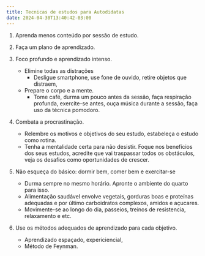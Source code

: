 ```yaml
---
title: Tecnicas de estudos para Autodidatas
date: 2024-04-30T13:40:42-03:00
---
```


1. Aprenda menos conteúdo por sessão de estudo.
2. Faça um plano de aprendizado.
3. Foco profundo e aprendizado intenso.

   - Elimine todas as distrações
     - Desligue smartphone, use fone de ouvido, retire objetos que distraem,
   - Prepare o corpo e a mente.
     - Tome café, durma um pouco antes da sessão, faça respiração profunda, exercite-se antes, ouça música durante a sessão, faça uso da técnica pomodoro.

4. Combata a procrastinação.
   - Relembre os motivos e objetivos do seu estudo, estabeleça o estudo como rotina.
   - Tenha a mentalidade certa para não desistir. Foque nos benefícios dos seus estudos, acredite que vai traspassar todos os obstáculos, veja os desafios como oportunidades de crescer.
5. Não esqueça do básico: dormir bem, comer bem e exercitar-se
   - Durma sempre no mesmo horário. Apronte o ambiente do quarto para isso.
   - Alimentação saudável envolve vegetais, gorduras boas e proteínas adequadas e por último carboidratos complexos, amidos e açucares.
   - Movimente-se ao longo do dia, passeios, treinos de resistencia, relaxamento e etc.
6. Use os métodos adequados de aprendizado para cada objetivo.
   - Aprendizado espaçado, expericiencial,
   - Método de Feynman.

